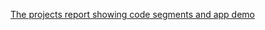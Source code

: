 [The projects report showing code segments and app demo](https://github.com/user-attachments/files/18551872/Android2FinalReport.docx)
